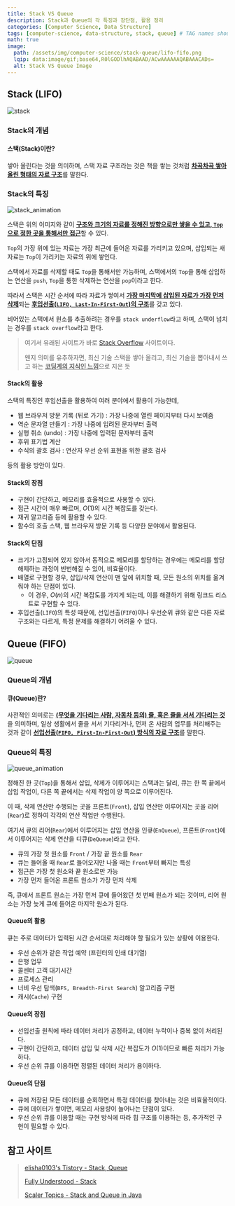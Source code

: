 ```yaml
---
title: Stack VS Queue
description: Stack과 Queue의 각 특징과 장단점, 활용 정리
categories: [Computer Science, Data Structure]
tags: [computer-science, data-structure, stack, queue] # TAG names should always be lowercase
math: true
image:
  path: /assets/img/computer-science/stack-queue/lifo-fifo.png
  lqip: data:image/gif;base64,R0lGODlhAQABAAD/ACwAAAAAAQABAAACADs=
  alt: Stack VS Queue Image
---
```


## Stack (LIFO)

![stack](/assets/img/computer-science/stack-queue/lifo.png)

### Stack의 개념

#### 스택(Stack)이란?

쌓아 올린다는 것을 의미하며, 스택 자료 구조라는 것은 책을 쌓는 것처럼 <ins>**차곡차곡 쌓아 올린 형태의 자료 구조**</ins>를 말한다.

### Stack의 특징

![stack_animation](/assets/img/computer-science/stack-queue/stack.gif)

스택은 위의 이미지와 같이 <ins>**구조와 크기의 자료를 정해진 방향으로만 쌓을 수 있고, `Top`으로 정한 곳을 통해서만 접근**</ins>할 수 있다.

`Top`의 가장 위에 있는 자료는 가장 최근에 들어온 자료를 가리키고 있으며, 삽입되는 새 자료는 `Top`이 가리키는 자료의 위에 쌓인다.

스택에서 자료를 삭제할 때도 `Top`을 통해서만 가능하며, 스택에서의 `Top`을 통해 삽입하는 연산을 `push`, `Top`을 통한 삭제하는 연산을 `pop`이라고 한다.

따라서 스택은 시간 순서에 따라 자료가 쌓여서 <ins>**가장 마지막에 삽입된 자료가 가장 먼저 삭제**</ins>되는 <ins>**후입선출(`LIFO, Last-In-First-Out`)의 구조**</ins>를 갖고 있다.

비어있는 스택에서 원소를 추출하려는 경우를 `stack underflow`라고 하며, 스택이 넘치는 경우를 `stack overflow`라고 한다.

> 여기서 유래된 사이트가 바로 [Stack Overflow](https://stackoverflow.com/) 사이트이다.
>
> 왠지 의미를 유추하자면, 최신 기술 스택을 쌓아 올리고, 최신 기술을 뽑아내서 쓰고 하는 <ins>**코딩계의 지식인 느낌**</ins>으로 지은 듯

#### Stack의 활용

스택의 특징인 후입선출을 활용하여 여러 분야에서 활용이 가능한데,

- 웹 브라우저 방문 기록 (뒤로 가기) : 가장 나중에 열린 페이지부터 다시 보여줌
- 역순 문자열 만들기 : 가장 나중에 입려된 문자부터 출력
- 실행 취소 (undo) : 가장 나중에 입력된 문자부터 출력
- 후위 표기법 계산
- 수식의 괄호 검사 : 연산자 우선 순위 표현을 위한 괄호 검사

등의 활용 방안이 있다.

#### Stack의 장점

- 구현이 간단하고, 메모리를 효율적으로 사용할 수 있다.
- 접근 시간이 매우 빠르며, $O(1)$의 시간 복잡도를 갖는다.
- 재귀 알고리즘 등에 활용할 수 있다.
- 함수의 호출 스택, 웹 브라우저 방문 기록 등 다양한 분야에서 활용된다.

#### Stack의 단점

- 크기가 고정되어 있지 않아서 동적으로 메모리를 할당하는 경우에는 메모리를 할당 해제하는 과정이 빈번해질 수 있어, 비효율이다.
- 배열로 구현할 경우, 삽입/삭제 연산이 맨 앞에 위치할 때, 모든 원소의 위치를 옮겨줘야 하는 단점이 있다.
  - 이 경우, $O(n)$의 시간 복잡도를 가지게 되는데, 이를 해결하기 위해 링크드 리스트로 구현할 수 있다.
- 후입선출(`LIFO`)의 특성 때문에, 선입선출(`FIFO`)이나 우선순위 큐와 같은 다른 자료 구조와는 다르게, 특정 문제를 해결하기 어려울 수 있다.

## Queue (FIFO)

![queue](/assets/img/computer-science/stack-queue/fifo.png)

### Queue의 개념

#### 큐(Queue)란?

사전적인 의미로는 <ins>**(무엇을 기다리는 사람, 자동차 등의) 줄, 혹은 줄을 서서 기다리는 것**</ins>을 의미하며, 일상 생활에서 줄을 서서 기다리거나, 먼저 온 사람의 업무를 처리해주는 것과 같이 <ins>**선입선출(`FIFO, First-In-First-Out`) 방식의 자료 구조**</ins>를 말한다.

### Queue의 특징

![queue_animation](/assets/img/computer-science/stack-queue/queue.gif)

정해진 한 곳(`Top`)을 통해서 삽입, 삭제가 이루어지는 스택과는 달리, 큐는 한 쪽 끝에서 삽입 작업이, 다른 쪽 끝에서는 삭제 작업이 양 쪽으로 이루어진다.

이 때, 삭제 연산만 수행되는 곳을 프론트(`Front`), 삽입 연산만 이루어지는 곳을 리어(`Rear`)로 정하여 각각의 연산 작업만 수행된다.

여기서 큐의 리어(`Rear`)에서 이루어지는 삽입 연산을 인큐(`EnQueue`), 프론트(`Front`)에서 이루어지는 삭제 연산을 디큐(`DeQueue`)라고 한다.

- 큐의 가장 첫 원소를 `Front` / 가장 끝 원소를 `Rear`
- 큐는 들어올 때 `Rear`로 들어오지만 나올 때는 `Front`부터 빠지는 특성
- 접근은 가장 첫 원소와 끝 원소로만 가능
- 가장 먼저 들어온 프론트 원소가 가장 먼저 삭제

즉, 큐에서 프론트 원소는 가장 먼저 큐에 들어왔던 첫 번째 원소가 되는 것이며, 리어 원소는 가장 늦게 큐에 들어온 마지막 원소가 된다.

#### Queue의 활용

큐는 주로 데이터가 입력된 시간 순서대로 처리해야 할 필요가 있는 상황에 이용한다.

- 우선 순위가 같은 작업 예약 (프린터의 인쇄 대기열)
- 은행 업무
- 콜센터 고객 대기시간
- 프로세스 관리
- 너비 우선 탐색(`BFS, Breadth-First Search`) 알고리즘 구현
- 캐시(`Cache`) 구현

#### Queue의 장점

- 선입선출 원칙에 따라 데이터 처리가 공정하고, 데이터 누락이나 중복 없이 처리된다.
- 구현이 간단하고, 데이터 삽입 및 삭제 시간 복잡도가 $O(1)$이므로 빠른 처리가 가능하다.
- 우선 순위 큐를 이용하면 정렬된 데이터 처리가 용이하다.

#### Queue의 단점

- 큐에 저장된 모든 데이터를 순회하면서 특정 데이터를 찾아내는 것은 비효율적이다.
- 큐에 데이터가 쌓이면, 메모리 사용량이 늘어나는 단점이 있다.
- 우선 순위 큐를 이용할 때는 구현 방식에 따라 힙 구조를 이용하는 등, 추가적인 구현이 필요할 수 있다.

## 참고 사이트

> [elisha0103's Tistory - Stack, Queue](https://elisha0103.tistory.com/21)
>
> [Fully Understood - Stack](https://fullyunderstood.com/stack)
>
> [Scaler Topics - Stack and Queue in Java](https://www.scaler.com/topics/java/stack-and-queue-in-java)
